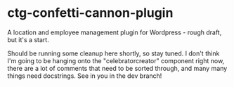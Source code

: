# ctg-confetti-cannon-plugin
A location and employee management plugin for Wordpress - rough draft, but it's a start.

Should be running some cleanup here shortly, so stay tuned. I don't think I'm going to be hanging onto the "celebratorcreator" component right now, there are a lot of comments that need to be sorted through, and many many things need docstrings. See in you in the dev branch!
